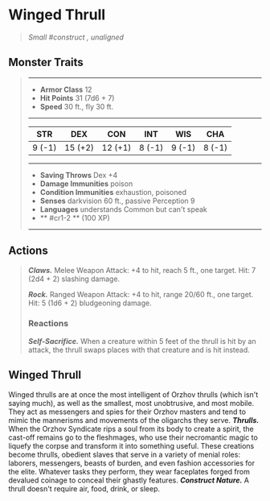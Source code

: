 # Winged Thrull
>*Small #construct , unaligned*
## Monster Traits
>___
>- **Armor Class** 12
>- **Hit Points** 31 (7d6 + 7)
>- **Speed** 30 ft., fly 30 ft.
>___
>|STR|DEX|CON|INT|WIS|CHA|
>|:---:|:---:|:---:|:---:|:---:|:---:|
>|9 (-1)|15 (+2)|12 (+1)|8 (-1)|9 (-1)|8 (-1)|
>___
>- **Saving Throws** Dex +4
>- **Damage Immunities** poison
>- **Condition Immunities** exhaustion, poisoned
>- **Senses** darkvision 60 ft., passive Perception 9
>- **Languages** understands Common but can't speak
>- ** #cr1-2 ** (100 XP)
>___
## Actions
>***Claws.*** Melee Weapon Attack: +4 to hit, reach 5 ft., one target. Hit: 7 (2d4 + 2) slashing damage.  
>
>***Rock.*** Ranged Weapon Attack: +4 to hit, range 20/60 ft., one target. Hit: 5 (1d6 + 2) bludgeoning damage.  
>
>### Reactions
>***Self-Sacrifice.*** When a creature within 5 feet of the thrull is hit by an attack, the thrull swaps places with that creature and is hit instead.
## Winged Thrull
Winged thrulls are at once the most intelligent of Orzhov thrulls (which isn't saying much), as well as the smallest, most unobtrusive, and most mobile. They act as messengers and spies for their Orzhov masters and tend to mimic the mannerisms and movements of the oligarchs they serve.
***Thrulls.*** When the Orzhov Syndicate rips a soul from its body to create a spirit, the cast-off remains go to the fleshmages, who use their necromantic magic to liquefy the corpse and transform it into something useful. These creations become thrulls, obedient slaves that serve in a variety of menial roles: laborers, messengers, beasts of burden, and even fashion accessories for the elite. Whatever tasks they perform, they wear faceplates forged from devalued coinage to conceal their ghastly features.
***Construct Nature.*** A thrull doesn't require air, food, drink, or sleep.